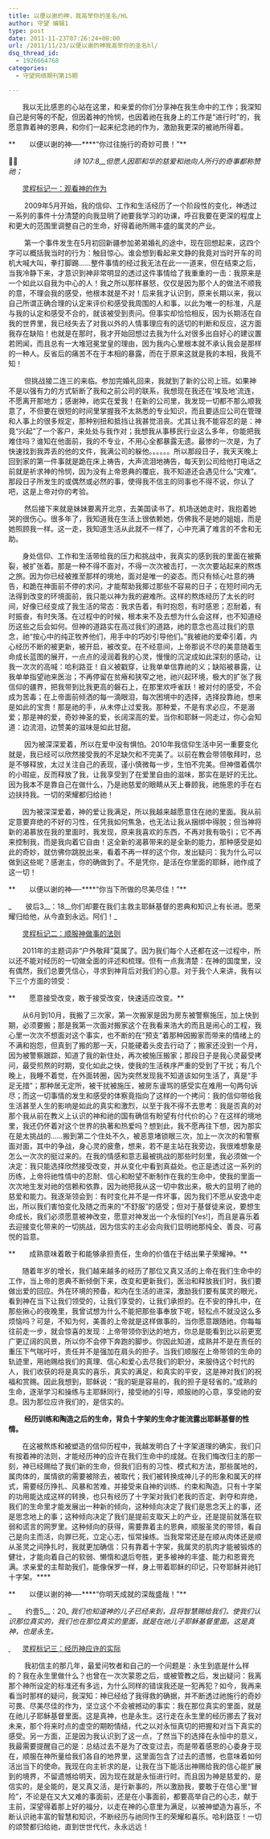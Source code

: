 ```yaml
---
title: 以便以谢的神，我高举你的圣名/HL
author: 守望 编辑1
type: post
date: 2011-11-23T07:26:24+00:00
url: /2011/11/23/以便以谢的神我高举你的圣名hl/
dsq_thread_id:
  - 1926664768
categories:
  - 守望网络期刊第15期

---
```

       我以无比感恩的心站在这里，和亲爱的你们分享神在我生命中的工作；我深知自己是何等的不配，但因着神的怜悯，也因着祂在我身上的工作是“进行时”的，我愿意靠着神的恩典，和你们一起来纪念祂的作为，激励我更深的被祂所得着。<!--more-->

**       以便以谢的神&#8212;-****“你过往施行的奇妙可畏！”**

                            _诗 107:8__但愿人因耶和华的慈爱和祂向人所行的奇事都称赞祂；_

       <span style="text-decoration: underline;">灵程标记一：观看神的作为</span>

        2009年5月开始，我的信仰、工作和生活经历了一个阶段性的变化，神透过一系列的事件十分清楚的向我显明了祂要我学习的功课，呼召我要在更深的程度上和更大的范围里调整自己的生命，好得着祂所赐丰盛的属灵的产业。

        第一个事件发生在5月初回新疆参加弟弟婚礼的途中，现在回想起来，这四个字可以概括我当时的行为：触目惊心。谁会想到看起来文静的我竟对当时开车的司机大喊大叫，拳打脚踢……整件事情的经过我无法在此一一道来，但在结束之后，当我冷静下来，才意识到神非常明显的透过这件事情给了我重重的一击：我原来是一个如此以自我为中心的人！我之所以那样暴怒，仅仅是因为那个人的做法不顺我的意，不理会我的感受，他根本就是不对！后来我才认识到，原来长期以来，我以自己所谓正确合理的认定来评价和感受我周围的人和事，以此为唯一的标准，凡是与我的认定和感受不合的，就该被受到责问。但事实却恰恰相反，因为长期活在自我的世界里，我已经失去了对我以外的人情事理应有的适切的判断和反应，这方面我存在缺陷！也就是在那时，我才开始回想过去我为什么对很多出自好心的建议置若罔闻，而且总有一大堆冠冕堂皇的理由，因为我内心里根本就不承认我会是那样的一种人。反省后的痛苦不在于本相的暴露，而在于原来这就是我的本相，我竟不知！

        但挑战接二连三的来临。参加完婚礼回来，我就到了新的公司上班。如果神不是以强有力的方式斩断了我和之前公司的联系，我想现在我还在‘埃及地’流连，不愿离开那地方；感谢神，祂实在爱我！在新的公司里，我发现一切都不那么顺我意了，不但要在很短的时间里掌握我不太熟悉的专业知识，而且要适应公司在管理和人事上的很多规定，那种别扭和抵挡让我甚觉沮丧。尤其让我不能容忍的是：神竟“兴起”了一个客户，来处处与我作对；我想我从事移民行业这么多年，你能把我难住吗？谁知在他面前，我的不专业，不用心全都暴露无遗。最惨的一次是，为了快速找到我弄丢的他的文件，我满公司的躲他。。。。。。所以那段日子，我天天晚上回到家的第一件事就是跪在床上祷告，大声流泪地祷告，每天到公司给他打电话之前就是祈求神的怜悯，因为没有上帝恩典的覆庇，我不知道还会遇见什么“灾难”。那段日子所发生的或偶然或必然的事，使得我不信主的同事也不得不说，你认了吧，这是上帝对你的考验。

        然后接下来就是妹妹要离开北京，去美国读书了。机场送她走时，我抱着她哭的很伤心。很多年了，我知道我在生活上很依赖她，仿佛我不是她的姐姐，而是她照顾我一样。这一走，我知道生活从此就不一样了，心中充满了难言的不舍和无助。

       身处信仰、工作和生活带给我的压力和挑战中，我真实的感到我的里面在被撕裂，被扩张着。那是一种不得不面对，不得一次次被击打，一次次要站起来的熬炼之旅。因为你已经被推至那样的境地，面对是唯一的姿态。而只有倾心吐意的祷告，和跪在神面前不停的求问，才能帮助我揶过那些不容易的日子；在短时间内无法得到改变的环境面前，我只能以神为我的避难所。这样的熬炼经历了太长的时间，好像已经变成了我生活的常态：我求告着，有时抱怨，有时感恩；忍耐着，有时振奋，有时失落。在过程中的时候，根本来不及去想为什么会这样，也不知道经历这些之后会如何。但神的道路实在高过我们的道路，祂的意念也高过我们的意念，祂“按心中的纯正牧养他们，用手中的巧妙引导他们。”我被祂的爱牵引着，内心经历不断的被更新，被开启，被改变。在不经意间，上帝那说不尽的美意随着生命成长蓝图的展开，一点点的浸润着我的心灵，慢慢的沉淀成如此深刻的感动，让我一次次的高喊：哈利路亚！自义被戳穿，让我单单信靠祂的义；缺陷被暴露，让我单单指望祂来医治；不再停留在贫瘠和狭窄之地，祂兴起环境，极大的扩张了我信仰的疆界，把我带到比我更高的磐石上，在那里欢呼雀跃！被对付的感受，不会成为苦毒；在上帝面前倾洒的每一滴眼泪，每次困境中的选择，选择投靠祂，想来是如此的宝贵！那是祂的手，从未停止过爱我。那种爱，不是有求必应，不是溺爱；那是神的爱，奇妙神圣的爱，长阔深高的爱。当你和耶稣一同走过，你心会知道：边流泪，边赞美的滋味是如此甘甜。

        因为被深深爱着，所以在爱中没有惧怕。2010年我信仰生活中另一重要变化就是，我已经可以欣然接受我的不足缺欠和不完美了。以前在教会带领敬拜时，总是不够释放，太过关注自己的表现，谨小慎微每一步，生怕不完美。但神借着偶尔的小瑕疵，反而释放了我，让我享受到了在爱里自由的滋味，那实在是好的无比。因为我本不是靠自己在做什么，乃是祂慈爱的眼睛从天上眷顾我，祂施恩的手在右边扶持我。一切的荣耀都归给祂！

       因为被深深爱着，神的爱让我满足，所以我越来越愿意住在祂的里面。我从前定意要弃绝的不好的习性，任凭我如何焦急，也无法让我从捆绑中得脱；但当神将新的渴慕放在我的里面时，我发现，原来我喜欢的东西，不再对我有吸引；它不再来控制我，而是我向着它自由！这全新的渴慕带来的是全新的能力，那种感受是如此的奇妙，就仿佛你跳脱出来，看着不再一样的这个你，发出疑问：我为什么可以做到这些呢？感谢主，你的确做到了。不是凭你，是活在你里面的耶稣，祂作成了这一切！

**       以便以谢的神&#8212;-****“你当下所做的尽美尽佳！”**

_       彼后3__：18__你们却要在我们主救主耶稣基督的恩典和知识上有长进。愿荣耀归给他，从今直到永远。阿们！_

       <span style="text-decoration: underline;">灵程标记二：顺服神做事的法则</span>

       2011年的主题词非“户外敬拜”莫属了。因为我们每个人还都在这一过程中，所以还不能对经历的一切做全面的评述和梳理。但有一点我清楚：在神的国度里，没有偶然，我们总要凭信心，寻求到神背后对我们的心意。对于我个人来讲，我有以下三个方面的领受：

**       愿意接受改变，敢于接受改变，快速适应改变。**

       从6月到10月，我搬了三次家，第一次搬家是因为房东被警察施压，加上快到期，必须要搬；那是我第一次面对搬家这个在我看来浩大的而且是闹心的工程，我心里一次次不想面对这个事实，也不断的在“预支”着那种因搬家而带来的情绪上的不满和抱怨，但真到了搬的那一天，只能硬着头皮去行动了；搬家还没到一个月，因为被警察跟踪，知道了我的新住处，再次被施压搬家；那段日子是我心灵最受拷问，最受煎熬的时期，变化如此之快，使我的生活秩序严重的受到了干扰；有几个晚上，我睡不着觉，在外面转圈，因为突然发现我不知道该如何生活了，真是“手足无措”；那种居无定所，被干扰被施压，被房东谩骂的感受实在难用一句两句诉尽；而这一切事情的发生和感受的体察竟指向了这样的一个拷问：我的信仰带给我生活甚至人生的影响是如此的真实和激烈，以至于我不得不去思考：我是否真的对那个我从前在教义上认识的神和祂的国有确信有盼望有付代价的心？在这样的境地里，我还仍怀着对这个世界的执著和热爱吗？想到此，我不愿再往下想，因为那实在是太挑战的……搬到第二个住处不久，被恶意堵锁眼三次，加上一次次的和警察面对面，其中的争战，身心灵的疲惫，想来，若不是主站在我旁边，我很难想象是怎么一次次的挺过来的。在我的情感和意志最被挑战的那些时刻里，我必须做一个决定：我只能选择欣然接受改变，并从变化中看到真益处。也正是透过这一系列的历练，上帝将祂性情中的忍耐、信心和盼望不断制作在我的生命中，使我的里面一次次地生发对祂的信赖和依靠，因为祂把我从这一切中救出来，极大的显明了祂的慈爱和能力。我逐渐领会到：有时变化并不是一件坏事，因为我们不愿从安逸中走出，所以我们害怕变化及随之而来的“不舒服”的感受；但对于基督徒来说，要想生命成长，我们必须愿意被神改变，愿意对神发出一个永恒的[Yes!]，而且是喜乐着去迎接变化带来的一切挑战，因为信实的主必会向我们显明祂那纯全、善良、可喜悦的旨意。

**       成熟意味着敢于和能够承担责任，生命的价值在于结出果子荣耀神。**

       随着年岁的增长，我们越来越多的经历了那位又真又活的上帝在我们生命中的工作，当上帝的恩典不断倾倒下来，改变和更新我们，医治和释放我们时，我们要做出爱的回应。外在环境的预备，和内在生活的进深，激励我们要有属灵的眼光，看到神在当下让我们领受的，让我们享受的，让我们承担的。在不安的挣扎中，在那些揪心的夜晚里，我曾试想为什么不能把那些事奉放下呢，轻松点不就没这么多烦恼吗？可是，不知为何，美善的上帝就是这样做事的，当你愿意跟随祂，你每每往前走一步，就会惊喜的发现：上帝带领你到达的地方，你总是能看到比以前更宽广更辽阔的风景，所以你不会停下奔跑的脚步。你因此知道，成熟并不是在责任的重压下气喘吁吁，责任并不是强加在肩头的担子。当我们顺服在上帝带领的生命的轨迹里，用祂赐给我们的真理、信心和爱心去尽我们的职分，来服侍这个时代的人，我们收获的将是真实的喜乐，真实的满足，和真实的平安，这是神对我们的祝福和赏赐。因此我想到，耶稣说：“我的轭是容易的，我的担子是轻省的。”成熟的生命，逐渐学习和操练与主耶稣同行，接受祂的引导，顺服祂的心意，享受祂的安息。因为那位应许我们的，是信实的。

        **经历训练和陶造之后的生命，背负十字架的生命才能流露出耶稣基督的性情。**

       在这被熬炼和被塑造的信仰历程中，我越发明白了十字架道理的确实，我们只有按着神的法则，才能经历神的应许在我们生命中的成就。在我们悔改归主的那一刻，神已经赐给了我们新的生命，但我们旧有的习性、模式和方法，那些属地的，属肉体的，属情欲的需要被除去，被取代；我们被转换成神儿子的形象和属天的样式，需要经历挣扎、风暴和苦难，并接受来自神的训练、约束和陶造。只有十字架的功用能达成这样的转换，也只有经历了十字架对我们老我的否定、剥夺和弃绝，我们的生命里才能发展出一种新的倾向，这种倾向决定了我们是思念天上的事，还是思念地上的事；这种倾向决定了我们是提前支取天上的产业，还是提前就落在软弱和谎言的网罗里。这种倾向的获得，需要靠着主的恩典，顺服圣灵的带领，看自己是向主而活，向罪已死，立定心志，恒常操练。当我常常还是在顺从肉体还是顺从圣灵之间挣扎时，我就更加确信：只有靠着十字架，我属灵的肌肉才能被锻炼的健壮，才能向着自己的软弱、懒惰和退后夸胜，更多被神的丰盛、能力和恩膏充满。求亲爱的主帮助我们，能像保罗一样，身上带着耶稣的印记，只夸耶稣并祂钉十字架。****

**       以便以谢的神&#8212;-****“你明天成就的深哉盛哉！”**

_       约壹5__：20_ _我们也知道神的儿子已经来到，且将智慧赐给我们，使我们认识那位真实的，我们也在那位真实的里面，就是在祂儿子耶稣基督里面。这是真神，也是永生。_

<span style="text-decoration: underline;"> </span>      <span style="text-decoration: underline;">灵程标记三：经历神应许的实际</span>

        我初信主的那几年，最爱问牧者和自己的一个问题是：永生到底是什么样的？我在永生里做什么？也曾在一次次蒙恩之后，或被管教之后，发出疑问：我离那个神所设定的标准还有多远，为什么同样的错误我还是一犯再犯？如今，我再来看当时那样的疑问，我深知：神已经给了我得救的确据，并不断透过祂施行的奇妙可畏、尽美尽佳的作为，坚立这个不会被撼动的事实：我在那位真实的里面，就是在祂儿子耶稣基督里面。这是真神，也是永生。这行走在永生里的经历挪去了我对未来，那个将来时点的虚空的期盼情结，代之以对永恒真切的把握和对当下真实的感受。另一方面，正是因为我认识到了这一点，了然当下的选择在永恒中的意义，我最需要提醒自己的是：总结过去不是为了改变过去，而是带着感恩的心委身于现在，顺服在神所量给我们各自的地界里，这里面包含了过去的遗憾，也意味着如何活出当下的使命。我现在向主祈求的是，让我在当下能活出神赐给我的信心能扩展到的境界，不留遗憾给明天，因为现在就是永恒进行时。而且因为神是慈爱的，是信实的，是全能的，是又真又活，是行新事的，所以激励我，要敢于在信心里“冒险”，不论是在又大又难的事面前，还是在小事面前，都要高举自己的心志，献于主前，深望得着那上好的福分，以走在神的心意里为满足，以被神塑造为喜乐，不断认识祂丰富的智慧和知识，不断经历与祂同作王的荣耀和喜乐。哈利路亚！一切的颂赞都归给祂，直到世世代代，永永远远！